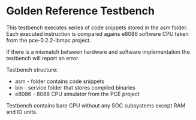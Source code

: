 # Golden Reference Testbench

This testbench executes series of code snippets stored in the asm folder. Each executed instruction is compared agains e8086 software CPU taken from the pce-0.2.2-ibmpc project.

If there is a mismatch between hardware and software implementation the testbench will report an error.

Testbench structure:

* asm - folder contains code snippets
* bin - service folder that stores compiled binaries
* e8086 - 8086 CPU simulator from the PCE project

Testbench contains bare CPU without any SOC subsystems except RAM and IO units.
